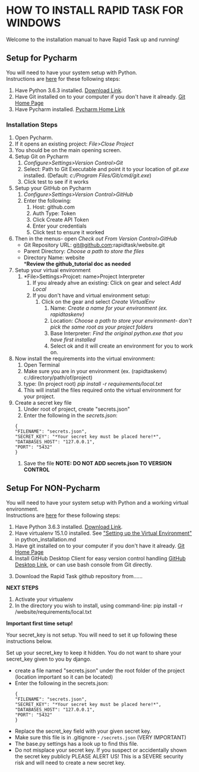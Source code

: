 HOW TO INSTALL RAPID TASK FOR WINDOWS
=====================================

Welcome to the installation manual to have Rapid Task up and running! 

Setup for Pycharm
-----------------
You will need to have your system setup with Python.  
    Instructions are [here](/docs/python_installation.md) for these following steps:
1. Have Python 3.6.3 installed. 
[Download Link](https://www.python.org/ftp/python/3.6.3/python-3.6.3.exe). 
1. Have Git installed on to your computer if you don't have it already. [Git Home Page](https://git-scm.com/)
1. Have Pycharm installed. [Pycharm Home Link](https://www.jetbrains.com/pycharm/)
    
### Installation Steps

1. Open Pycharm.
1. If it opens an existing project: *File>Close Project*
1. You should be on the main opening screen. 
1. Setup Git on Pycharm
    1. *Configure>Settings>Version Control>Git*
    1. Select: Path to Git Executable and point it to your location of *git.exe* installed. (Default: *c:/Program Files/Git/cmd/git.exe*) 
    1. Click test to see if it works
1. Setup your GitHub on Pycharm
    1. *Configure>Settings>Version Control>GitHub*
    1. Enter the following:
        1. Host: github.com
        1. Auth Type: Token
        1. Click Create API Token
        1. Enter your credentials
        1. Click test to ensure it worked
1. Then in the menus- open *Check out From Version Control>GitHub*  
    * Git Repository URL: git@github.com:rapidtask/website.git 
    * Parent Directory: *Choose a path to store the files*
    * Directory Name: website    
    ***Review the github_tutorial doc as needed**
1. Setup your virtual environment
    1. *File>Settings>Projcet: name>Project Interpreter
        1. If you already ahve an existing: Click on gear and select *Add Local*
        1. If you don't have and virtual environment setup:
            1. Click on the gear and select *Create VirtualEnv*
                1. Name: *Create a name for your environment (ex. rapidtaskenv)*
                1. Location: *Choose a path to store your environment- don't pick the same root as your project folders*
                1. Base Interpreter: *Find the original python.exe that you have first installed*
                1. Select ok and it will create an environment for you to work on.
1. Now install the requirements into the virtual environment:
    1. Open Terminal
    1. Make sure you are in your environment (ex. (rapidtaskenv) c:/directory/path/of/project)
    1. type: (In project root) *pip install -r requirements/local.txt*
    1. This will install the files required onto the virtual environment for your project.
1. Create a secret key file  
    1. Under root of project, create "secrets.json"  
    1. Enter the following in the *secrets.json*:    
    ```
    {   
    "FILENAME": "secrets.json",    
    "SECRET_KEY": "*Your secret key must be placed here!*",  
    "DATABASES_HOST": "127.0.0.1",  
    "PORT": "5432"  
    }
    ```
    1. Save the file
    **NOTE: DO NOT ADD secrets.json TO VERSION CONTROL**


Setup For NON-Pycharm
---------------------

You will need to have your system setup with Python and a working virtual environment.  
    Instructions are [here](/docs/python_installation.md) for these following steps:
1. Have Python 3.6.3 installed. 
[Download Link](https://www.python.org/ftp/python/3.6.3/python-3.6.3.exe). 
1. Have virtualenv 15.1.0 installed. See ["Setting up the Virtual Environment"](/docs/python_installation.md) in
    python_installation.md
1. Have git installed on to your computer if you don't have it already. [Git Home Page](https://git-scm.com/)
1. Install GitHub Desktop Client for easy version control handling [GitHub Desktop Link](https://desktop.github.com/), or can use bash console from Git directly. 
    

3) Download the Rapid Task github repository from......




**NEXT STEPS**
1) Activate your virtualenv
2) In the directory you wish to install, using command-line:
    pip install -r /website/requirements/local.txt



**Important first time setup!**

Your secret_key is not setup. You will need to set it up following these instructions below.

Set up your secret_key to keep it hidden. You do not want to share your secret_key given to you by django.

* create a file named "secrets.json" under the root folder of the project (location important so it can be located)
* Enter the following in the secrets.json:  
    ```
    {   
    "FILENAME": "secrets.json",    
    "SECRET_KEY": "*Your secret key must be placed here!*",  
    "DATABASES_HOST": "127.0.0.1",  
    "PORT": "5432"  
    }
    ```
* Replace the secret_key field with your given secret key.  
* Make sure this file is in .gitignore - `````/secrets.json````` (VERY IMPORTANT)  
* The base.py settings has a look up to find this file.  
* Do not misplace your secret key. If you suspect or accidentally shown the secret key publicly
  PLEASE ALERT US! This is a SEVERE security risk and will need to create a new secret key.
